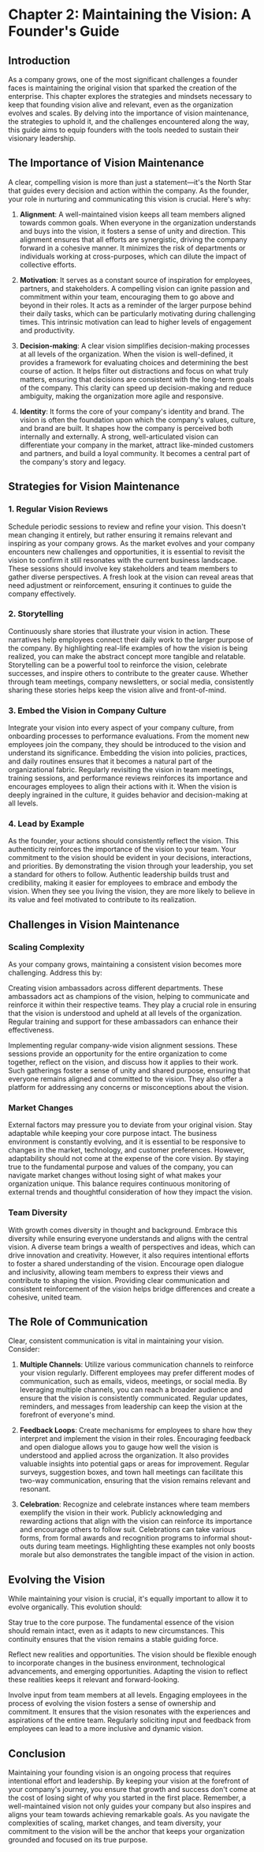 # Chapter 2: Maintaining the Vision: A Founder's Guide

## Introduction

As a company grows, one of the most significant challenges a founder faces is maintaining the original vision that sparked the creation of the enterprise. This chapter explores the strategies and mindsets necessary to keep that founding vision alive and relevant, even as the organization evolves and scales. By delving into the importance of vision maintenance, the strategies to uphold it, and the challenges encountered along the way, this guide aims to equip founders with the tools needed to sustain their visionary leadership.

## The Importance of Vision Maintenance

A clear, compelling vision is more than just a statement—it's the North Star that guides every decision and action within the company. As the founder, your role in nurturing and communicating this vision is crucial. Here's why:

1. **Alignment**: A well-maintained vision keeps all team members aligned towards common goals. When everyone in the organization understands and buys into the vision, it fosters a sense of unity and direction. This alignment ensures that all efforts are synergistic, driving the company forward in a cohesive manner. It minimizes the risk of departments or individuals working at cross-purposes, which can dilute the impact of collective efforts.

2. **Motivation**: It serves as a constant source of inspiration for employees, partners, and stakeholders. A compelling vision can ignite passion and commitment within your team, encouraging them to go above and beyond in their roles. It acts as a reminder of the larger purpose behind their daily tasks, which can be particularly motivating during challenging times. This intrinsic motivation can lead to higher levels of engagement and productivity.

3. **Decision-making**: A clear vision simplifies decision-making processes at all levels of the organization. When the vision is well-defined, it provides a framework for evaluating choices and determining the best course of action. It helps filter out distractions and focus on what truly matters, ensuring that decisions are consistent with the long-term goals of the company. This clarity can speed up decision-making and reduce ambiguity, making the organization more agile and responsive.

4. **Identity**: It forms the core of your company's identity and brand. The vision is often the foundation upon which the company's values, culture, and brand are built. It shapes how the company is perceived both internally and externally. A strong, well-articulated vision can differentiate your company in the market, attract like-minded customers and partners, and build a loyal community. It becomes a central part of the company's story and legacy.

## Strategies for Vision Maintenance

### 1. Regular Vision Reviews

Schedule periodic sessions to review and refine your vision. This doesn't mean changing it entirely, but rather ensuring it remains relevant and inspiring as your company grows. As the market evolves and your company encounters new challenges and opportunities, it is essential to revisit the vision to confirm it still resonates with the current business landscape. These sessions should involve key stakeholders and team members to gather diverse perspectives. A fresh look at the vision can reveal areas that need adjustment or reinforcement, ensuring it continues to guide the company effectively.

### 2. Storytelling

Continuously share stories that illustrate your vision in action. These narratives help employees connect their daily work to the larger purpose of the company. By highlighting real-life examples of how the vision is being realized, you can make the abstract concept more tangible and relatable. Storytelling can be a powerful tool to reinforce the vision, celebrate successes, and inspire others to contribute to the greater cause. Whether through team meetings, company newsletters, or social media, consistently sharing these stories helps keep the vision alive and front-of-mind.

### 3. Embed the Vision in Company Culture

Integrate your vision into every aspect of your company culture, from onboarding processes to performance evaluations. From the moment new employees join the company, they should be introduced to the vision and understand its significance. Embedding the vision into policies, practices, and daily routines ensures that it becomes a natural part of the organizational fabric. Regularly revisiting the vision in team meetings, training sessions, and performance reviews reinforces its importance and encourages employees to align their actions with it. When the vision is deeply ingrained in the culture, it guides behavior and decision-making at all levels.

### 4. Lead by Example

As the founder, your actions should consistently reflect the vision. This authenticity reinforces the importance of the vision to your team. Your commitment to the vision should be evident in your decisions, interactions, and priorities. By demonstrating the vision through your leadership, you set a standard for others to follow. Authentic leadership builds trust and credibility, making it easier for employees to embrace and embody the vision. When they see you living the vision, they are more likely to believe in its value and feel motivated to contribute to its realization.

## Challenges in Vision Maintenance

### Scaling Complexity

As your company grows, maintaining a consistent vision becomes more challenging. Address this by:

Creating vision ambassadors across different departments. These ambassadors act as champions of the vision, helping to communicate and reinforce it within their respective teams. They play a crucial role in ensuring that the vision is understood and upheld at all levels of the organization. Regular training and support for these ambassadors can enhance their effectiveness.

Implementing regular company-wide vision alignment sessions. These sessions provide an opportunity for the entire organization to come together, reflect on the vision, and discuss how it applies to their work. Such gatherings foster a sense of unity and shared purpose, ensuring that everyone remains aligned and committed to the vision. They also offer a platform for addressing any concerns or misconceptions about the vision.

### Market Changes

External factors may pressure you to deviate from your original vision. Stay adaptable while keeping your core purpose intact. The business environment is constantly evolving, and it is essential to be responsive to changes in the market, technology, and customer preferences. However, adaptability should not come at the expense of the core vision. By staying true to the fundamental purpose and values of the company, you can navigate market changes without losing sight of what makes your organization unique. This balance requires continuous monitoring of external trends and thoughtful consideration of how they impact the vision.

### Team Diversity

With growth comes diversity in thought and background. Embrace this diversity while ensuring everyone understands and aligns with the central vision. A diverse team brings a wealth of perspectives and ideas, which can drive innovation and creativity. However, it also requires intentional efforts to foster a shared understanding of the vision. Encourage open dialogue and inclusivity, allowing team members to express their views and contribute to shaping the vision. Providing clear communication and consistent reinforcement of the vision helps bridge differences and create a cohesive, united team.

## The Role of Communication

Clear, consistent communication is vital in maintaining your vision. Consider:

1. **Multiple Channels**: Utilize various communication channels to reinforce your vision regularly. Different employees may prefer different modes of communication, such as emails, videos, meetings, or social media. By leveraging multiple channels, you can reach a broader audience and ensure that the vision is consistently communicated. Regular updates, reminders, and messages from leadership can keep the vision at the forefront of everyone's mind.

2. **Feedback Loops**: Create mechanisms for employees to share how they interpret and implement the vision in their roles. Encouraging feedback and open dialogue allows you to gauge how well the vision is understood and applied across the organization. It also provides valuable insights into potential gaps or areas for improvement. Regular surveys, suggestion boxes, and town hall meetings can facilitate this two-way communication, ensuring that the vision remains relevant and resonant.

3. **Celebration**: Recognize and celebrate instances where team members exemplify the vision in their work. Publicly acknowledging and rewarding actions that align with the vision can reinforce its importance and encourage others to follow suit. Celebrations can take various forms, from formal awards and recognition programs to informal shout-outs during team meetings. Highlighting these examples not only boosts morale but also demonstrates the tangible impact of the vision in action.

## Evolving the Vision

While maintaining your vision is crucial, it's equally important to allow it to evolve organically. This evolution should:

Stay true to the core purpose. The fundamental essence of the vision should remain intact, even as it adapts to new circumstances. This continuity ensures that the vision remains a stable guiding force.

Reflect new realities and opportunities. The vision should be flexible enough to incorporate changes in the business environment, technological advancements, and emerging opportunities. Adapting the vision to reflect these realities keeps it relevant and forward-looking.

Involve input from team members at all levels. Engaging employees in the process of evolving the vision fosters a sense of ownership and commitment. It ensures that the vision resonates with the experiences and aspirations of the entire team. Regularly soliciting input and feedback from employees can lead to a more inclusive and dynamic vision.

## Conclusion

Maintaining your founding vision is an ongoing process that requires intentional effort and leadership. By keeping your vision at the forefront of your company's journey, you ensure that growth and success don't come at the cost of losing sight of why you started in the first place. Remember, a well-maintained vision not only guides your company but also inspires and aligns your team towards achieving remarkable goals. As you navigate the complexities of scaling, market changes, and team diversity, your commitment to the vision will be the anchor that keeps your organization grounded and focused on its true purpose.